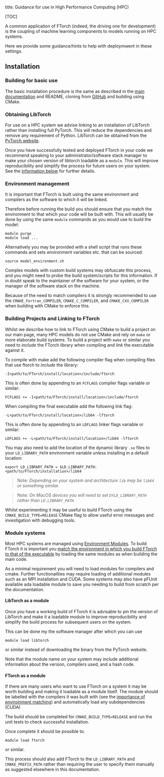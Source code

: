 title: Guidance for use in High Performance Computing (HPC)

[TOC]

A common application of FTorch (indeed, the driving one for development) is the
coupling of machine learning components to models running on HPC systems.

Here we provide some guidance/hints to help with deploymwent in these settings.

## Installation

### Building for basic use

The basic installation procedure is the same as described in the
[main documentation](page//cmake.html) and README, cloning from
[GitHub](https://github.com/Cambridge-ICCS/FTorch) and building using CMake.

### Obtaining LibTorch

For use on a HPC system we advise linking to an installation of LibTorch rather than
installing full PyTorch.
This will reduce the dependencies and remove any requirement of Python.
LibTorch can be obtained from the
[PyTorch website](https://pytorch.org/get-started/locally/).

Once you have successfully tested and deployed FTorch in your code we recommend speaking
to your administrator/software stack manager to make your chosen version of libtorch
loadable as a `module`.
This will improve reproducibility and simplify the process for future users on your
system.
See the [information below](#libtorch-as-a-module) for further details.

### Environment management

It is important that FTorch is built using the same environment and compilers as the
software to which it will be linked.

Therefore before running the build you should ensure that you match the environment to
that which your code will be built with.
This will usually be done by using the same `module` commands as you would use to build
the model:
```
module purge
module load ...
```

Alternatively you may be provided with a shell script that runs these commands and sets
environment variables etc. that can be sourced:
```
source model_environment.sh
```

Complex models with custom build systems may obfuscate this process, and you might need
to probe the build system/scripts for this information.
If in doubt speak to the maintainer of the software for your system, or the manager of
the software stack on the machine.

Because of the need to match compilers it is strongly recommended to use the
`CMAKE_Fortran_COMPILER`, `CMAKE_C_COMPILER`, and `CMAKE_CXX_COMPILER` when building
with CMake to enforce this.

### Building Projects and Linking to FTorch

Whilst we describe how to link to FTorch using CMake to build a project on our main
page, many HPC models do not use CMake and rely on `make` or more elaborate build
systems.
To build a project with `make` or similar you need to _include_ the FTorch library when
compiling and _link_ the executable against it.

To compile with make add the following compiler flag when compiling files that
use ftorch to _include_ the library:
```
-I<path/to/FTorch/install/location>/include/ftorch
```
This is often done by appending to an `FCFLAGS` compiler flags variable or similar:
```
FCFLAGS += -I<path/to/FTorch/install/location>/include/ftorch
```

When compiling the final executable add the following link flag:
```
-L<path/to/FTorch/install/location>/lib64 -lftorch
```
This is often done by appending to an `LDFLAGS` linker flags variable or similar:
```
LDFLAGS += -L<path/to/FTorch/install/location>/lib64 -lftorch
```

You may also need to add the location of the dynamic library `.so` files to your
`LD_LIBRARY_PATH` environment variable unless installing in a default location:
```
export LD_LIBRARY_PATH = $LD_LIBRARY_PATH:<path/to/FTorch/installation>/lib64
```

> Note: _Depending on your system and architecture `lib` may be `lib64` or something similar._

> Note: _On MacOS devices you will need to set `DYLD_LIBRARY_PATH` rather than `LD_LIBRARY_PATH`._

Whilst experimenting it may be useful to build FTorch using the `CMAKE_BUILD_TYPE=RELEASE`
CMake flag to allow useful error messages and investigation with debugging tools.


### Module systems

Most HPC systems are managed using [Environment Modules](https://modules.sourceforge.net/).
To build FTorch it is important you
[match the environment in which you build FTorch to that of the executable](#environment-management)
by loading the same modules as when building the main code.

As a minimal requirement you will need to load modules for compilers and cmake.
Further functionalities may require loading of additional modules such as an
MPI installation and CUDA.
Some systems may also have pFUnit available ada loadable module to save you needing to
build from scratch per the documentation.

#### LibTorch as a module

Once you have a working build of FTorch it is advisable to pin the version of LibTorch
and make it a loadable module to improve reproducibility and simplify the build process
for subsequent users on the system.

This can be done my the software manager after which you can use
```
module load libtorch
```
or similar instead of downloading the binary from the PyTorch website.

Note that the module name on your system may include additional information about the
version, compilers used, and a hash code.

#### FTorch as a module 

If there are many users who want to use FTorch on a system it may be worth building
and making it loadable as a module itself.
The module should be labelled with the compilers it was built with (see the
[importance of enviroinment matching](#environment-management)) and automatically load
any subdependencies (CUDA)

The build should be completed for `CMAKE_BUILD_TYPE=RELEASE` and run the unit tests to
check successful installation.

Once complete it should be possible to:
```
module load ftorch
```
or similar.

This process should also add FTorch to the `LD_LIBRARY_PATH` and `CMAKE_PREFIX_PATH`
rather than requiring the user to specify them manually as suggested elsewhere in this
documentation.
